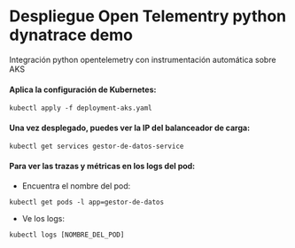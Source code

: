 # Despliegue Open Telementry python dynatrace demo
Integración python opentelemetry con instrumentación automática sobre AKS

#### Aplica la configuración de Kubernetes:
	kubectl apply -f deployment-aks.yaml

#### Una vez desplegado, puedes ver la IP del balanceador de carga:
	kubectl get services gestor-de-datos-service

#### Para ver las trazas y métricas en los logs del pod:
   - Encuentra el nombre del pod:

	kubectl get pods -l app=gestor-de-datos
   - Ve los logs:

	kubectl logs [NOMBRE_DEL_POD]
   
